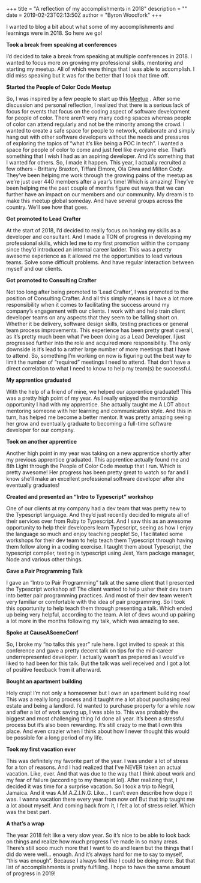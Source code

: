 +++
title = "A reflection of my accomplishments in 2018"
description = ""
date = 2019-02-23T02:13:50Z
author = "Byron Woodfork"
+++

I wanted to blog a bit about what some of my accomplishments and learnings were in 2018. So here we go!

**Took a break from speaking at conferences**

I’d decided to take a break from speaking at multiple conferences in 2018. I wanted to focus more on growing my professional skills, mentoring and starting my meetup. All of which were things that I was able to accomplish. I did miss speaking but it was for the better that I took that time off. 

**Started the People of Color Code Meetup**

So, I was inspired by a few people to start up this [Meetup](https://www.meetup.com/People-of-Color-Code-and-Chill/)
. After some discussion and personal reflection, I realized that there is a serious lack of focus for events that focus on the coding aspect of software development for people of color. There aren’t very many coding spaces whereas people of color can attend regularly and not be the minority among the crowd. I wanted to create a safe space for people to network, collaborate and simply hang out with other software developers without the needs and pressures of exploring the topics of “what it’s like being a POC in tech”. I wanted a space for people of color to come and just feel like everyone else. That’s something that I wish I had as an aspiring developer. And it’s something that I wanted for others. So, I made it happen. This year, I actually recruited a few others - Brittany Braxton, Tiffani Elmore, Ola Giwa and Milton Cody. They’ve been helping me work through the growing pains of the meetup as we’re just over 440 members after a year’s time! Which is amazing! They’ve been helping me the past couple of months figure out ways that we can further have an impact on our members and our community. My dream is to make this meetup global someday. And have several groups across the country. We’ll see how that goes. 

**Got promoted to Lead Crafter**

At the start of 2018, I’d decided to really focus on honing my skills as a developer and consultant. And I made a TON of progress in developing my professional skills, which led me to my first promotion within the company since they’d introduced an internal career ladder. This was a pretty awesome experience as it allowed me the opportunities to lead various teams. Solve some difficult problems. And have regular interaction between myself and our clients. 

**Got promoted to Consulting Crafter**

Not too long after being promoted to ‘Lead Crafter’, I was promoted to the position of Consulting Crafter. And all this simply means is I have a lot more responsibility when it comes to facilitating the success around my company’s engagement with our clients. I work with and help train client developer teams on any aspects that they seem to be falling short on. Whether it be delivery, software design skills, testing practices or general team process improvements. This experience has been pretty great overall, as it’s pretty much been what I’ve been doing as a Lead Developer. I just progressed further into the role and acquired more responsibility. The only downside is it’s lead to a rather large number of more meetings that I have to attend. So, something I’m working on now is figuring out the best way to limit the number of “required” meetings I need to attend. That don’t have a direct correlation to what I need to know to help my team(s) be successful. 

**My apprentice graduated**

With the help of a friend of mine, we helped our apprentice graduate!! This was a pretty high point of my year. As I really enjoyed the mentorship opportunity I had with my apprentice. She actually taught me A LOT about mentoring someone with her learning and communication style. And this in turn, has helped me become a better mentor. It was pretty amazing seeing her grow and eventually graduate to becoming a full-time software developer for our company.

**Took on another apprentice**

Another high point in my year was taking on a new apprentice shortly after my previous apprentice graduated. This apprentice actually found me and 8th Light through the People of Color Code meetup that I run. Which is pretty awesome! Her progress has been pretty great to watch so far and I know she’ll make an excellent professional software developer after she eventually graduates!

**Created and presented an “Intro to Typescript” workshop**

One of our clients at my company had a dev team that was pretty new to the Typescript language. And they’d just recently decided to migrate all of their services over from Ruby to Typescript. And I saw this as an awesome opportunity to help their developers learn Typescript, seeing as how I enjoy the language so much and enjoy teaching people! So, I facilitated some workshops for their dev team to help teach them Typescript through having them follow along in a coding exercise. I taught them about Typescript, the typescript compiler, testing in typescript using Jest, Yarn package manager, Node and various other things. 

**Gave a Pair Programming Talk**

I gave an “Intro to Pair Programming” talk at the same client that I presented the Typescript workshop at! The client wanted to help usher their dev team into better pair programming practices. And most of their dev team weren’t very familiar or comfortable with the idea of pair programming. So I took this opportunity to help teach them through presenting a talk. Which ended up being very helpful, according to the team. A lot of devs wound up pairing a lot more in the months following my talk, which was amazing to see. 

**Spoke at CauseASceneConf**

So, I broke my “no talks this year” rule here. I got invited to speak at this conference and gave a pretty decent talk on tips for the mid-career underrepresented developer. I actually wasn’t as prepared as I would’ve liked to had been for this talk. But the talk was well received and I got a lot of positive feedback from it afterward.

**Bought an apartment building**

Holy crap! I’m not only a homeowner but I own an apartment building now! This was a really long process and it taught me a lot about purchasing real estate and being a landlord. I’d wanted to purchase property for a while now and after a lot of work saving up, I was able to. This was probably the biggest and most challenging thing I’d done all year. It’s been a stressful process but it’s also been rewarding. It’s still crazy to me that I own this place. And even crazier when I think about how I never thought this would be possible for a long period of my life.

**Took my first vacation ever**

This was definitely my favorite part of the year. I was under a lot of stress for a ton of reasons. And I had realized that I’ve NEVER taken an actual vacation. Like, ever. And that was due to the way that I think about work and my fear of failure (according to my therapist lol). After realizing that, I decided it was time for a surprise vacation. So I took a trip to Negril, Jamaica. And it was A.M.A.Z.I.N.G. Like... I can’t even describe how dope it was. I wanna vacation there every year from now on! But that trip taught me a lot about myself. And coming back from it, I felt a lot of stress relief. Which was the best part.

**A that’s a wrap**

The year 2018 felt like a very slow year. So it’s nice to be able to look back on things and realize how much progress I’ve made in so many areas. There’s still sooo much more that I want to do and learn but the things that I did do were well… enough. And it’s always hard for me to say to myself, “this was enough”. Because I always feel like I could be doing more. But that list of accomplishments is pretty fulfilling. I hope to have the same amount of progress in 2019!